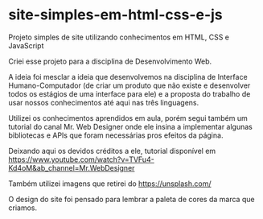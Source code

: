 # site-simples-em-html-css-e-js

Projeto simples de site utilizando conhecimentos em HTML, CSS e JavaScript

Criei esse projeto para a disciplina de Desenvolvimento Web.

A ideia foi mesclar a ideia que desenvolvemos na disciplina de Interface Humano-Computador (de criar um produto que não existe e desenvolver todos os estágios de uma interface para ele) e a proposta do trabalho de usar nossos conhecimentos até aqui nas três linguagens.

Utilizei os conhecimentos aprendidos em aula, porém segui também um tutorial do canal Mr. Web Designer onde ele insina a implementar algunas bibliotecas e APIs que foram necessárias pros efeitos da página.

Deixando aqui os devidos créditos a ele, tutorial disponível em https://www.youtube.com/watch?v=TVFu4-Kd4oM&ab_channel=Mr.WebDesigner

Também utilizei imagens que retirei do https://unsplash.com/

O design do site foi pensado para lembrar a paleta de cores da marca que criamos.
